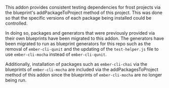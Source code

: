 This addon provides consistent testing dependencies for frost projects via the blueprint's addPackageToProject method
 of this project. This was done so that the specific versions of each package being installed could be controlled.

In doing so, packages and generators that were previously provided via their own blueprints have been migrated to this
 addon. The generators have been migrated to run as blueprint generators for this repo such as the removal of
 `ember-cli-qunit` and the updating of the `test-helper.js` file to use `ember-cli-mocha` instead of `ember-cli-qunit`.

Additionally, installation of packages such as `ember-cli-chai` via the blueprints of `ember-cli-mocha` are included
 via the addPackagesToProject method of this addon since the blueprints of `ember-cli-mocha` are no longer being run.